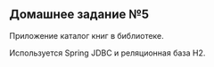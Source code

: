 ## Домашнее задание №5

Приложение каталог книг в библиотеке.

Используется Spring JDBC и реляционная база H2.
